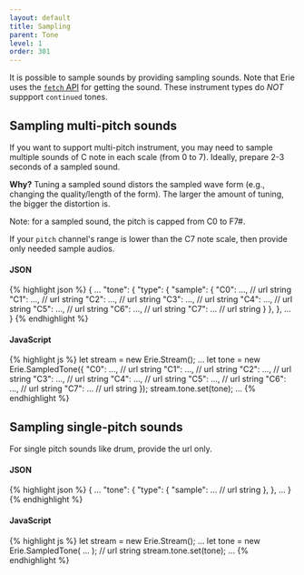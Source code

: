 ```yaml
---
layout: default
title: Sampling
parent: Tone
level: 1
order: 301
---
```


It is possible to sample sounds by providing sampling sounds.
Note that Erie uses the [`fetch` API](https://developer.mozilla.org/en-US/docs/Web/API/Fetch_API) for getting the sound.
These instrument types do *NOT* suppport `continued` tones.

## Sampling multi-pitch sounds

If you want to support multi-pitch instrument, you may need to sample multiple sounds of C note in each scale (from 0 to 7).
Ideally, prepare 2-3 seconds of a sampled sound.

**Why?** Tuning a sampled sound distors the sampled wave form (e.g., changing the quality/length of the form).
The larger the amount of tuning, the bigger the distortion is.

Note: for a sampled sound, the pitch is capped from C0 to F7#.

If your `pitch` channel's range is lower than the C7 note scale, then provide only needed sample audios.

<code-groups>
<code-group>
<h4>JSON</h4>
{% highlight json %}
{
  ...
  "tone": {
    "type": {
      "sample": {
        "C0": ..., // url string
        "C1": ..., // url string
        "C2": ..., // url string
        "C3": ..., // url string
        "C4": ..., // url string
        "C5": ..., // url string
        "C6": ..., // url string
        "C7": ... // url string
      }
    },
   },
  ...
}
{% endhighlight %}
</code-group>
<code-group>
<h4>JavaScript</h4>
{% highlight js %}
let stream = new Erie.Stream();
...
let tone = new Erie.SampledTone({
  "C0": ..., // url string
  "C1": ..., // url string
  "C2": ..., // url string
  "C3": ..., // url string
  "C4": ..., // url string
  "C5": ..., // url string
  "C6": ..., // url string
  "C7": ... // url string
});
stream.tone.set(tone);
...
{% endhighlight %}
</code-group>
</code-groups>

## Sampling single-pitch sounds

For single pitch sounds like drum, provide the url only.

<code-groups>
<code-group>
<h4>JSON</h4>
{% highlight json %}
{
  ...
  "tone": {
    "type": {
      "sample": ... // url string
    },
   },
  ...
}
{% endhighlight %}
</code-group>
<code-group>
<h4>JavaScript</h4>
{% highlight js %}
let stream = new Erie.Stream();
...
let tone = new Erie.SampledTone( ... ); // url string
stream.tone.set(tone);
...
{% endhighlight %}
</code-group>
</code-groups>
